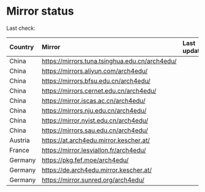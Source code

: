 <script src="./time.js"></script>
# Mirror status
Last check: <script type="text/javascript">localize(1715015888.9570637);</script>

|Country|Mirror|Last update|
|:------|:-----|:----------|
|China|https://mirrors.tuna.tsinghua.edu.cn/arch4edu/|<script type="text/javascript">localize(1714977227);</script>|
|China|https://mirrors.aliyun.com/arch4edu/|<script type="text/javascript">localize(1714977227);</script>|
|China|https://mirrors.bfsu.edu.cn/arch4edu/|<script type="text/javascript">localize(1714977227);</script>|
|China|https://mirrors.cernet.edu.cn/arch4edu/|<script type="text/javascript">localize(1714977227);</script>|
|China|https://mirror.iscas.ac.cn/arch4edu/|<script type="text/javascript">localize(1714977227);</script>|
|China|https://mirrors.nju.edu.cn/arch4edu/|<script type="text/javascript">localize(1714933749);</script>|
|China|https://mirror.nyist.edu.cn/arch4edu/|<script type="text/javascript">localize(1714977227);</script>|
|China|https://mirrors.sau.edu.cn/arch4edu/|<script type="text/javascript">localize(1714977227);</script>|
|Austria|https://at.arch4edu.mirror.kescher.at/|<script type="text/javascript">localize(1714977227);</script>|
|France|https://mirror.lesviallon.fr/arch4edu/|<script type="text/javascript">localize(1714977227);</script>|
|Germany|https://pkg.fef.moe/arch4edu/|<script type="text/javascript">localize(1714977227);</script>|
|Germany|https://de.arch4edu.mirror.kescher.at/|<script type="text/javascript">localize(1714977227);</script>|
|Germany|https://mirror.sunred.org/arch4edu/|<script type="text/javascript">localize(1714977227);</script>|

<script src="./tablefilter/tablefilter.js"></script>
<script src="./table.js"></script>